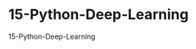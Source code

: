 # 15-Python-Deep-Learning
15-Python-Deep-Learning

<div align="center">
  <a href="https://machinelearningmastery.com/choose-an-activation-function-for-deep-learning/"><img src="https://machinelearningmastery.com/wp-content/uploads/2020/12/How-to-Choose-an-Output-Layer-Activation-Function.png" alt="" ></a></div>
  
  
<div align="center">
  <a href="https://www.v7labs.com/blog/neural-networks-activation-functions"><img src="https://assets-global.website-files.com/5d7b77b063a9066d83e1209c/627d12431fbd5e61913b7423_60be4975a399c635d06ea853_hero_image_activation_func_dark.png" alt="" ></a></div>
  
<div align="center">
  <a href="https://wikidocs.net/165314"><img src="https://wikidocs.net/images/page/164363/activation_function_chart-709x1024.png" alt="" ></a></div>
